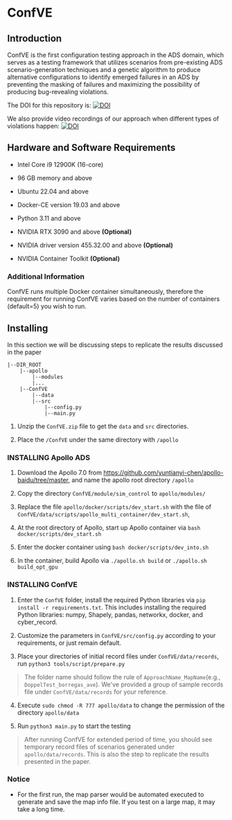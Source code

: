 # ConfVE

## Introduction

ConfVE is the first configuration testing approach in the ADS domain, which serves as a testing framework that utilizes scenarios from pre-existing ADS scenario-generation techniques and a genetic algorithm to produce alternative configurations to identify emerged failures in an ADS by preventing the masking of failures and maximizing the possibility of producing bug-revealing violations.

The DOI for this repository is: [![DOI](https://zenodo.org/badge/DOI/10.5281/zenodo.11068612.svg)](https://doi.org/10.5281/zenodo.11068612)

We also provide video recordings of our approach when different types of violations happen: [![DOI](https://zenodo.org/badge/DOI/10.5281/zenodo.11051748.svg)](https://doi.org/10.5281/zenodo.11051748)

## Hardware and Software Requirements

- Intel Core i9 12900K (16-core)

- 96 GB memory and above

- Ubuntu 22.04 and above

- Docker-CE version 19.03 and above

- Python 3.11 and above

- NVIDIA RTX 3090 and above **(Optional)**

- NVIDIA driver version 455.32.00 and above **(Optional)**

- NVIDIA Container Toolkit **(Optional)**

### Additional Information

ConfVE runs multiple Docker container simultaneously, therefore the requirement for running ConfVE varies based on the number of containers (default=5) you wish to run.

## Installing

In this section we will be discussing steps to replicate the results discussed in the paper

```
|--DIR_ROOT
    |--apollo
        |--modules
        |...
    |--ConfVE
        |--data
        |--src
            |--config.py
            |--main.py
```

1. Unzip the `ConfVE.zip` file to get the `data` and `src` directories.

2. Place the `/ConfVE` under the same directory with `/apollo`

### INSTALLING Apollo ADS

1. Download the Apollo 7.0 from https://github.com/yuntianyi-chen/apollo-baidu/tree/master, and name the apollo root directory `/apollo`

2. Copy the directory `ConfVE/module/sim_control` to `apollo/modules/`

3. Replace the file `apollo/docker/scripts/dev_start.sh` with the file of `ConfVE/data/scripts/apollo_multi_container/dev_start.sh`, 

4. At the root directory of Apollo, start up Apollo container via `bash docker/scripts/dev_start.sh`

5. Enter the docker container using `bash docker/scripts/dev_into.sh`

6. In the container, build Apollo via `./apollo.sh build` or `./apollo.sh build_opt_gpu`

### INSTALLING ConfVE

1. Enter the `ConfVE` folder, install the required Python libraries via `pip install -r requirements.txt`. This includes installing the required Python libraries: numpy, Shapely, pandas, networkx, docker, and cyber_record.

2. Customize the parameters in `ConfVE/src/config.py` according to your requirements, or just remain default.

3. Place your directories of initial record files under `ConfVE/data/records`, run `python3 tools/script/prepare.py`

> The folder name should follow the rule of `ApproachName_MapName`(e.g., `DoppelTest_borregas_ave`). We've provided a group of sample records file under `ConfVE/data/records` for your reference.

4. Execute `sudo chmod -R 777 apollo/data` to change the permission of the directory `apollo/data`

5. Run `python3 main.py` to start the testing

> After running ConfVE for extended period of time, you should see temporary record files of scenarios generated under `apollo/data/records`. This is also the step to replicate the results presented in the paper.

### Notice
- For the first run, the map parser would be automated executed to generate and save the map info file. If you test on a large map, it may take a long time.